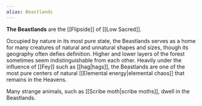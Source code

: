 ```yaml
---
alias: Beastlands
---
```

**The Beastlands** are the [[Flipside]] of [[Low Sacred]].

Occupied by nature in its most pure state, the Beastlands serves as a home for many creatures of natural and unnatural shapes and sizes, though its geography often defies definition. Higher and lower layers of the forest sometimes seem indistinguishable from each other. Heavily under the influence of [[Fey]] such as [[hag|hags]], the Beastlands are one of the most pure centers of natural [[Elemental energy|elemental chaos]] that remains in the Heavens.

Many strange animals, such as [[Scribe moth|scribe moths]], dwell in the Beastlands.